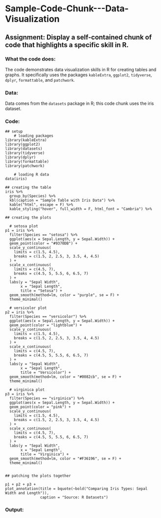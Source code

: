 # Sample-Code-Chunk---Data-Visualization

## Assignment: Display a self-contained chunk of code that highlights a specific skill in R. 

### What the code does: 
The code demonstrates data visualization skills in R for creating tables and graphs. It specifically uses the packages `kableExtra`, `ggplot2`, `tidyverse`, `dplyr`, `formattable`, and `patchwork`. 

### Data:
Data comes from the `datasets` package in R; this code chunk uses the iris dataset.

### Code:
```{r, WARNING = FALSE, ECHO = FALSE, ouput = TRUE}
## setup 
    # loading packages 
library(kableExtra)
library(ggplot2)
library(datasets)
library(tidyverse)
library(dplyr)
library(formattable)
library(patchwork)
    
    # loading R data 
data(iris)

## creating the table 
iris %>%
  group_by(Species) %>%
  kbl(caption = "Sample Table with Iris Data") %>%
  kable("html", escape = F) %>%
  kable_styling("hover", full_width = F, html_font = "Cambria") %>%

## creating the plots

  # setosa plot 
p1 = iris %>% 
  filter(Species == "setosa") %>%
  ggplot(aes(x = Sepal.Length, y = Sepal.Width)) +
  geom_point(color = "#9370DB") +
  scale_y_continuous(
    limits = c(1.5, 4.5),
    breaks = c(1.5, 2, 2.5, 3, 3.5, 4, 4.5)
  ) +
  scale_x_continuous(
    limits = c(4.5, 7),
    breaks = c(4.5, 5, 5.5, 6, 6.5, 7)
  ) + 
  labs(y = "Sepal Width", 
       x = "Sepal Length",
       title = "Setosa") + 
  geom_smooth(method=lm, color = "purple", se = F) + 
  theme_minimal()

  # versicolor plot 
p2 = iris %>% 
  filter(Species == "versicolor") %>%
  ggplot(aes(x = Sepal.Length, y = Sepal.Width)) +
  geom_point(color = "lightblue") +
  scale_y_continuous(
    limits = c(1.5, 4.5),
    breaks = c(1.5, 2, 2.5, 3, 3.5, 4, 4.5)
  ) +
  scale_x_continuous(
    limits = c(4.5, 7),
    breaks = c(4.5, 5, 5.5, 6, 6.5, 7)
  ) + 
  labs(y = "Sepal Width", 
       x = "Sepal Length",
       title = "Versicolor") + 
  geom_smooth(method=lm, color = "#0082cb", se = F) + 
  theme_minimal()

  # virginica plot
p3 = iris %>% 
  filter(Species == "virginica") %>%
  ggplot(aes(x = Sepal.Length, y = Sepal.Width)) +
  geom_point(color = "pink") +
  scale_y_continuous(
    limits = c(1.5, 4.5),
    breaks = c(1.5, 2, 2.5, 3, 3.5, 4, 4.5)
  ) +
  scale_x_continuous(
    limits = c(4.5, 7),
    breaks = c(4.5, 5, 5.5, 6, 6.5, 7)
  ) + 
  labs(y = "Sepal Width", 
       x = "Sepal Length",
       title = "Virginica") + 
  geom_smooth(method=lm, color = "#F36196", se = F) + 
  theme_minimal()


## patching the plots together  

p1 + p2 + p3 + 
plot_annotation(title = bquote(~bold("Comparing Iris Types: Sepal Width and Length")),
                caption = "Source: R Datasets")

```


### Output: 


